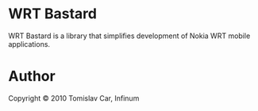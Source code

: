 WRT Bastard
===========

WRT Bastard is a library that simplifies development of Nokia WRT mobile applications.

Author
======

Copyright © 2010 Tomislav Car, Infinum